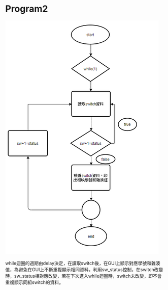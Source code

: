 Program2
=========================

![image](https://github.com/FPGAGROUP2/2019_FPGA_Design_Group2/blob/master/Lab03/img/hash_funtion%E6%B5%81%E7%A8%8B%E5%9C%96.PNG)

while迴圈的週期由delay決定，在讀取switch後，在GUI上顯示對應學號和雜湊值，為避免在GUI上不斷重複顯示相同資料，利用sw_status控制，在switch改變時，sw_status相對應改變，若在下次進入while迴圈時，switch未改變，即不會重複顯示同組switch的資料。
